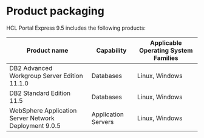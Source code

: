 # Product packaging
HCL Portal Express 9.5 includes the following products:

|Product name|Capability|Applicable Operating System Families|
|------------------|-----|------|
|DB2 Advanced Workgroup Server Edition 11.1.0|Databases|Linux, Windows|
|DB2 Standard Edition 11.5|Databases|Linux, Windows|
|WebSphere Application Server Network Deployment 9.0.5|Application Servers|Linux, Windows|

